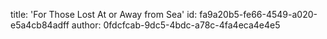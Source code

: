 title: 'For Those Lost At or Away from Sea'
id: fa9a20b5-fe66-4549-a020-e5a4cb84adff
author: 0fdcfcab-9dc5-4bdc-a78c-4fa4eca4e4e5
